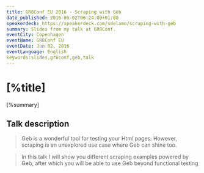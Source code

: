 ```yaml
---
title: GR8Conf EU 2016 - Scraping with Geb
date_published: 2016-06-02T06:24:00+01:00
speakerdeck: https://speakerdeck.com/sdelamo/scraping-with-geb
summary: Slides from my talk at GR8Conf.
eventCity: Copenhagen
eventName: GR8Conf EU
eventDate: Jun 02, 2016
eventLanguage: English
keywords:slides,gr8conf,geb,talk
---
```


# [%title]

[%summary]

<script async class="speakerdeck-embed" data-id="9ee7fdd824814261b4d51dcbe1daa4b8" data-ratio="1.33333333333333" src="//speakerdeck.com/assets/embed.js"></script>

## Talk description

> Geb is a wonderful tool for testing your Html pages. However, scraping is an unexplored use case where Geb can shine too.

> In this talk I will show you different scraping examples powered by Geb, after which you will be able to use Geb beyond functional testing